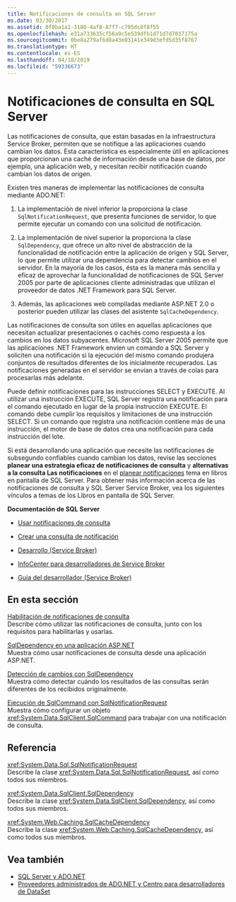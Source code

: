 ```yaml
---
title: Notificaciones de consulta en SQL Server
ms.date: 03/30/2017
ms.assetid: 0f0ba1a1-3180-4af8-87f7-c795dc8f8f55
ms.openlocfilehash: e31a733635cf56a9c5e539dfb1d71d7d7037175a
ms.sourcegitcommit: 0be8a279af6d8a43e03141e349d3efd5d35f8767
ms.translationtype: HT
ms.contentlocale: es-ES
ms.lasthandoff: 04/18/2019
ms.locfileid: "59336673"
---
```

# <a name="query-notifications-in-sql-server"></a>Notificaciones de consulta en SQL Server
Las notificaciones de consulta, que están basadas en la infraestructura Service Broker, permiten que se notifique a las aplicaciones cuando cambian los datos. Esta característica es especialmente útil en aplicaciones que proporcionan una caché de información desde una base de datos, por ejemplo, una aplicación web, y necesitan recibir notificación cuando cambian los datos de origen.  
  
 Existen tres maneras de implementar las notificaciones de consulta mediante ADO.NET:  
  
1. La implementación de nivel inferior la proporciona la clase `SqlNotificationRequest`, que presenta funciones de servidor, lo que permite ejecutar un comando con una solicitud de notificación.  
  
2. La implementación de nivel superior la proporciona la clase `SqlDependency`, que ofrece un alto nivel de abstracción de la funcionalidad de notificación entre la aplicación de origen y SQL Server, lo que permite utilizar una dependencia para detectar cambios en el servidor. En la mayoría de los casos, ésta es la manera más sencilla y eficaz de aprovechar la funcionalidad de notificaciones de SQL Server 2005 por parte de aplicaciones cliente administradas que utilizan el proveedor de datos .NET Framework para SQL Server.  
  
3. Además, las aplicaciones web compiladas mediante ASP.NET 2.0 o posterior pueden utilizar las clases del asistente `SqlCacheDependency`.  
  
 Las notificaciones de consulta son útiles en aquellas aplicaciones que necesitan actualizar presentaciones o cachés como respuesta a los cambios en los datos subyacentes. Microsoft SQL Server 2005 permite que las aplicaciones .NET Framework envíen un comando a SQL Server y soliciten una notificación si la ejecución del mismo comando produjera conjuntos de resultados diferentes de los inicialmente recuperados. Las notificaciones generadas en el servidor se envían a través de colas para procesarlas más adelante.  
  
 Puede definir notificaciones para las instrucciones SELECT y EXECUTE. Al utilizar una instrucción EXECUTE, SQL Server registra una notificación para el comando ejecutado en lugar de la propia instrucción EXECUTE. El comando debe cumplir los requisitos y limitaciones de una instrucción SELECT. Si un comando que registra una notificación contiene más de una instrucción, el motor de base de datos crea una notificación para cada instrucción del lote.  
  
 Si está desarrollando una aplicación que necesite las notificaciones de subsegundo confiables cuando cambian los datos, revise las secciones **planear una estrategia eficaz de notificaciones de consulta** y **alternativas a la consulta Las notificaciones** en el [planear notificaciones](https://go.microsoft.com/fwlink/?LinkId=211984) tema en libros en pantalla de SQL Server. Para obtener más información acerca de las notificaciones de consulta y SQL Server Service Broker, vea los siguientes vínculos a temas de los Libros en pantalla de SQL Server.  
  
 **Documentación de SQL Server**  
  
-   [Usar notificaciones de consulta](https://docs.microsoft.com/previous-versions/sql/sql-server-2008-r2/ms175110(v=sql.105))  
  
-   [Crear una consulta de notificación](https://docs.microsoft.com/previous-versions/sql/sql-server-2008-r2/ms181122(v=sql.105))  
  
-   [Desarrollo (Service Broker)](https://docs.microsoft.com/previous-versions/sql/sql-server-2008-r2/bb522889(v=sql.105))  
  
-   [InfoCenter para desarrolladores de Service Broker](https://docs.microsoft.com/previous-versions/sql/sql-server-2008-r2/ms166100(v=sql.105))  
  
-   [Guía del desarrollador (Service Broker)](https://docs.microsoft.com/previous-versions/sql/sql-server-2008-r2/bb522908(v=sql.105))  
  
## <a name="in-this-section"></a>En esta sección  
 [Habilitación de notificaciones de consulta](../../../../../docs/framework/data/adonet/sql/enabling-query-notifications.md)  
 Describe cómo utilizar las notificaciones de consulta, junto con los requisitos para habilitarlas y usarlas.  
  
 [SqlDependency en una aplicación ASP.NET](../../../../../docs/framework/data/adonet/sql/sqldependency-in-an-aspnet-app.md)  
 Muestra cómo usar notificaciones de consulta desde una aplicación ASP.NET.  
  
 [Detección de cambios con SqlDependency](../../../../../docs/framework/data/adonet/sql/detecting-changes-with-sqldependency.md)  
 Muestra cómo detectar cuándo los resultados de las consultas serán diferentes de los recibidos originalmente.  
  
 [Ejecución de SqlCommand con SqlNotificationRequest](../../../../../docs/framework/data/adonet/sql/sqlcommand-execution-with-a-sqlnotificationrequest.md)  
 Muestra cómo configurar un objeto <xref:System.Data.SqlClient.SqlCommand> para trabajar con una notificación de consulta.  
  
## <a name="reference"></a>Referencia  
 <xref:System.Data.Sql.SqlNotificationRequest>  
 Describe la clase <xref:System.Data.Sql.SqlNotificationRequest>, así como todos sus miembros.  
  
 <xref:System.Data.SqlClient.SqlDependency>  
 Describe la clase <xref:System.Data.SqlClient.SqlDependency>, así como todos sus miembros.  
  
 <xref:System.Web.Caching.SqlCacheDependency>  
 Describe la clase <xref:System.Web.Caching.SqlCacheDependency>, así como todos sus miembros.  
  
## <a name="see-also"></a>Vea también

- [SQL Server y ADO.NET](../../../../../docs/framework/data/adonet/sql/index.md)
- [Proveedores administrados de ADO.NET y Centro para desarrolladores de DataSet](https://go.microsoft.com/fwlink/?LinkId=217917)
